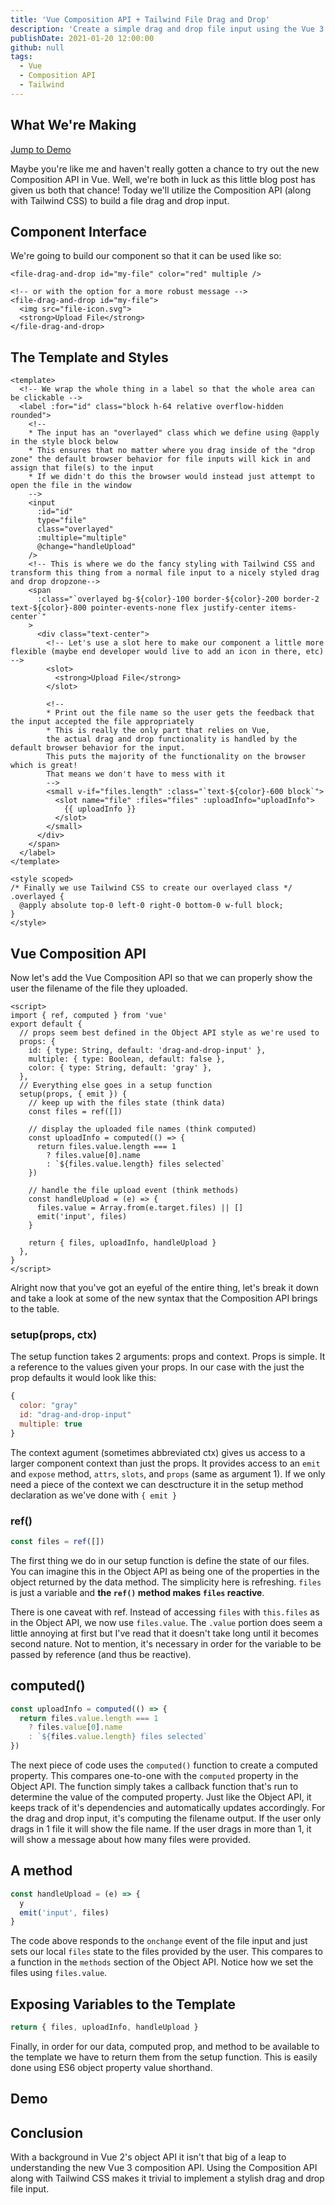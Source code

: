 ```yaml
---
title: 'Vue Composition API + Tailwind File Drag and Drop'
description: 'Create a simple drag and drop file input using the Vue 3 Composition API and use Tailwind css to make it shine with ease.'
publishDate: 2021-01-20 12:00:00
github: null
tags:
  - Vue
  - Composition API
  - Tailwind
---
```


## What We're Making

[Jump to Demo](#demo)

Maybe you're like me and haven't really gotten a chance to try out the new Composition API in Vue. Well, we're both in luck as this little blog post has given us both that chance! Today we'll utilize the Composition API (along with Tailwind CSS) to build a file drag and drop input.

## Component Interface

We're going to build our component so that it can be used like so:

```vue
<file-drag-and-drop id="my-file" color="red" multiple />

<!-- or with the option for a more robust message -->
<file-drag-and-drop id="my-file">
  <img src="file-icon.svg">
  <strong>Upload File</strong>
</file-drag-and-drop>
```

## The Template and Styles

```vue
<template>
  <!-- We wrap the whole thing in a label so that the whole area can be clickable -->
  <label :for="id" class="block h-64 relative overflow-hidden rounded">
    <!-- 
    * The input has an "overlayed" class which we define using @apply in the style block below
    * This ensures that no matter where you drag inside of the "drop zone" the default browser behavior for file inputs will kick in and assign that file(s) to the input
    * If we didn't do this the browser would instead just attempt to open the file in the window
    -->
    <input
      :id="id"
      type="file"
      class="overlayed"
      :multiple="multiple"
      @change="handleUpload"
    />
    <!-- This is where we do the fancy styling with Tailwind CSS and transform this thing from a normal file input to a nicely styled drag and drop dropzone-->
    <span
      :class="`overlayed bg-${color}-100 border-${color}-200 border-2 text-${color}-800 pointer-events-none flex justify-center items-center`"
    >
      <div class="text-center">
        <!-- Let's use a slot here to make our component a little more flexible (maybe end developer would live to add an icon in there, etc) -->
        <slot>
          <strong>Upload File</strong>
        </slot>

        <!-- 
        * Print out the file name so the user gets the feedback that the input accepted the file appropriately 
        * This is really the only part that relies on Vue, 
        the actual drag and drop functionality is handled by the default browser behavior for the input. 
        This puts the majority of the functionality on the browser which is great! 
        That means we don't have to mess with it
        -->
        <small v-if="files.length" :class="`text-${color}-600 block`">
          <slot name="file" :files="files" :uploadInfo="uploadInfo">
            {{ uploadInfo }}
          </slot>
        </small>
      </div>
    </span>
  </label>
</template>

<style scoped>
/* Finally we use Tailwind CSS to create our overlayed class */
.overlayed {
  @apply absolute top-0 left-0 right-0 bottom-0 w-full block;
}
</style>
```

## Vue Composition API

Now let's add the Vue Composition API so that we can properly show the user the filename of the file they uploaded.

```vue
<script>
import { ref, computed } from 'vue'
export default {
  // props seem best defined in the Object API style as we're used to
  props: {
    id: { type: String, default: 'drag-and-drop-input' },
    multiple: { type: Boolean, default: false },
    color: { type: String, default: 'gray' },
  },
  // Everything else goes in a setup function
  setup(props, { emit }) {
    // keep up with the files state (think data)
    const files = ref([])

    // display the uploaded file names (think computed)
    const uploadInfo = computed(() => {
      return files.value.length === 1
        ? files.value[0].name
        : `${files.value.length} files selected`
    })

    // handle the file upload event (think methods)
    const handleUpload = (e) => {
      files.value = Array.from(e.target.files) || []
      emit('input', files)
    }

    return { files, uploadInfo, handleUpload }
  },
}
</script>
```

Alright now that you've got an eyeful of the entire thing, let's break it down and take a look at some of the new syntax that the Composition API brings to the table.

### setup(props, ctx)

The setup function takes 2 arguments: props and context. Props is simple. It a reference to the values given your props. In our case with the just the prop defaults it would look like this:

```javascript
{
  color: "gray"
  id: "drag-and-drop-input"
​​​  multiple: true
}
```

The context agument (sometimes abbreviated ctx) gives us access to a larger component context than just the props. It provides access to an `emit` and `expose` method, `attrs`, `slots`, and `props` (same as argument 1). If we only need a piece of the context we can desctructure it in the setup method declaration as we've done with `{ emit }`

### ref()

```javascript
const files = ref([])
```

The first thing we do in our setup function is define the state of our files. You can imagine this in the Object API as being one of the properties in the object returned by the data method. The simplicity here is refreshing. `files` is just a variable and **the `ref()` method makes `files` reactive**.

There is one caveat with ref. Instead of accessing `files` with `this.files` as in the Object API, we now use `files.value`. The `.value` portion does seem a little annoying at first but I've read that it doesn't take long until it becomes second nature. Not to mention, it's necessary in order for the variable to be passed by reference (and thus be reactive).

## computed()

```javascript
const uploadInfo = computed(() => {
  return files.value.length === 1
    ? files.value[0].name
    : `${files.value.length} files selected`
})
```

The next piece of code uses the `computed()` function to create a computed property. This compares one-to-one with the `computed` property in the Object API. The function simply takes a callback function that's run to determine the value of the computed property. Just like the Object API, it keeps track of it's dependencies and automatically updates accordingly. For the drag and drop input, it's computing the filename output. If the user only drags in 1 file it will show the file name. If the user drags in more than 1, it will show a message about how many files were provided.

## A method

```javascript
const handleUpload = (e) => {
  y
  emit('input', files)
}
```

The code above responds to the `onchange` event of the file input and just sets our local `files` state to the files provided by the user. This compares to a function in the `methods` section of the Object API. Notice how we set the files using `files.value`.

## Exposing Variables to the Template

```javascript
return { files, uploadInfo, handleUpload }
```

Finally, in order for our data, computed prop, and method to be available to the template we have to return them from the setup function. This is easily done using ES6 object property value shorthand.

## Demo

<demo-widget slug="file-drag-and-drop"></demo-widget>

## Conclusion

With a background in Vue 2's object API it isn't that big of a leap to understanding the new Vue 3 composition API. Using the Composition API along with Tailwind CSS makes it trivial to implement a stylish drag and drop file input.

